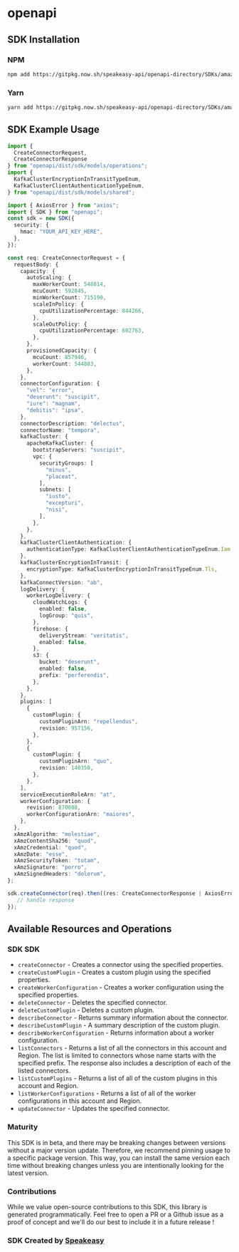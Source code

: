 # openapi

<!-- Start SDK Installation -->
## SDK Installation

### NPM

```bash
npm add https://gitpkg.now.sh/speakeasy-api/openapi-directory/SDKs/amazonaws.com/kafkaconnect/2021-09-14/typescript
```

### Yarn

```bash
yarn add https://gitpkg.now.sh/speakeasy-api/openapi-directory/SDKs/amazonaws.com/kafkaconnect/2021-09-14/typescript
```
<!-- End SDK Installation -->

## SDK Example Usage
<!-- Start SDK Example Usage -->
```typescript
import {
  CreateConnectorRequest,
  CreateConnectorResponse
} from "openapi/dist/sdk/models/operations";
import {
  KafkaClusterEncryptionInTransitTypeEnum,
  KafkaClusterClientAuthenticationTypeEnum,
} from "openapi/dist/sdk/models/shared";

import { AxiosError } from "axios";
import { SDK } from "openapi";
const sdk = new SDK({
  security: {
    hmac: "YOUR_API_KEY_HERE",
  },
});

const req: CreateConnectorRequest = {
  requestBody: {
    capacity: {
      autoScaling: {
        maxWorkerCount: 548814,
        mcuCount: 592845,
        minWorkerCount: 715190,
        scaleInPolicy: {
          cpuUtilizationPercentage: 844266,
        },
        scaleOutPolicy: {
          cpuUtilizationPercentage: 602763,
        },
      },
      provisionedCapacity: {
        mcuCount: 857946,
        workerCount: 544883,
      },
    },
    connectorConfiguration: {
      "vel": "error",
      "deserunt": "suscipit",
      "iure": "magnam",
      "debitis": "ipsa",
    },
    connectorDescription: "delectus",
    connectorName: "tempora",
    kafkaCluster: {
      apacheKafkaCluster: {
        bootstrapServers: "suscipit",
        vpc: {
          securityGroups: [
            "minus",
            "placeat",
          ],
          subnets: [
            "iusto",
            "excepturi",
            "nisi",
          ],
        },
      },
    },
    kafkaClusterClientAuthentication: {
      authenticationType: KafkaClusterClientAuthenticationTypeEnum.Iam,
    },
    kafkaClusterEncryptionInTransit: {
      encryptionType: KafkaClusterEncryptionInTransitTypeEnum.Tls,
    },
    kafkaConnectVersion: "ab",
    logDelivery: {
      workerLogDelivery: {
        cloudWatchLogs: {
          enabled: false,
          logGroup: "quis",
        },
        firehose: {
          deliveryStream: "veritatis",
          enabled: false,
        },
        s3: {
          bucket: "deserunt",
          enabled: false,
          prefix: "perferendis",
        },
      },
    },
    plugins: [
      {
        customPlugin: {
          customPluginArn: "repellendus",
          revision: 957156,
        },
      },
      {
        customPlugin: {
          customPluginArn: "quo",
          revision: 140350,
        },
      },
    ],
    serviceExecutionRoleArn: "at",
    workerConfiguration: {
      revision: 870088,
      workerConfigurationArn: "maiores",
    },
  },
  xAmzAlgorithm: "molestiae",
  xAmzContentSha256: "quod",
  xAmzCredential: "quod",
  xAmzDate: "esse",
  xAmzSecurityToken: "totam",
  xAmzSignature: "porro",
  xAmzSignedHeaders: "dolorum",
};

sdk.createConnector(req).then((res: CreateConnectorResponse | AxiosError) => {
   // handle response
});
```
<!-- End SDK Example Usage -->

<!-- Start SDK Available Operations -->
## Available Resources and Operations

### SDK SDK

* `createConnector` - Creates a connector using the specified properties.
* `createCustomPlugin` - Creates a custom plugin using the specified properties.
* `createWorkerConfiguration` - Creates a worker configuration using the specified properties.
* `deleteConnector` - Deletes the specified connector.
* `deleteCustomPlugin` - Deletes a custom plugin.
* `describeConnector` - Returns summary information about the connector.
* `describeCustomPlugin` - A summary description of the custom plugin.
* `describeWorkerConfiguration` - Returns information about a worker configuration.
* `listConnectors` - Returns a list of all the connectors in this account and Region. The list is limited to connectors whose name starts with the specified prefix. The response also includes a description of each of the listed connectors.
* `listCustomPlugins` - Returns a list of all of the custom plugins in this account and Region.
* `listWorkerConfigurations` - Returns a list of all of the worker configurations in this account and Region.
* `updateConnector` - Updates the specified connector.
<!-- End SDK Available Operations -->

### Maturity

This SDK is in beta, and there may be breaking changes between versions without a major version update. Therefore, we recommend pinning usage
to a specific package version. This way, you can install the same version each time without breaking changes unless you are intentionally
looking for the latest version.

### Contributions

While we value open-source contributions to this SDK, this library is generated programmatically.
Feel free to open a PR or a Github issue as a proof of concept and we'll do our best to include it in a future release !

### SDK Created by [Speakeasy](https://docs.speakeasyapi.dev/docs/using-speakeasy/client-sdks)

